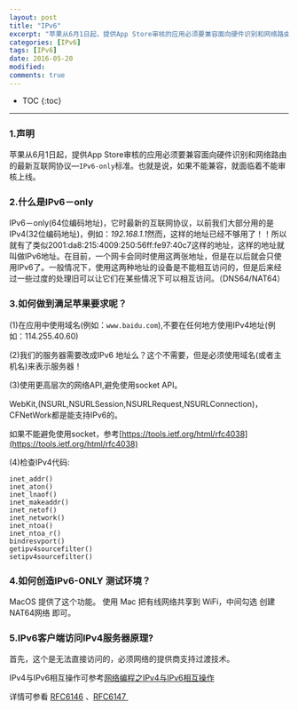 ```yaml
---
layout: post
title: "IPv6"
excerpt: "苹果从6月1日起，提供App Store审核的应用必须要兼容面向硬件识别和网络路由的最新互联网协议—IPv6-only标准。也就是说，如果不能兼容，就面临着不能审核上线"
categories: [IPv6]
tags: [IPv6]
date: 2016-05-20 
modified: 
comments: true
---
```


* TOC
{:toc}
---

### 1.声明

苹果从6月1日起，提供App Store审核的应用必须要兼容面向硬件识别和网络路由的最新互联网协议—`IPv6-only`标准。也就是说，如果不能兼容，就面临着不能审核上线。

### 2.什么是IPv6－only

IPv6－only(64位编码地址)，它时最新的互联网协议，以前我们大部分用的是IPv4(32位编码地址)，例如：*192.168.1.1*然而，这样的地址已经不够用了！！所以就有了类似2001:da8:215:4009:250:56ff:fe97:40c7这样的地址，这样的地址就叫做IPv6地址。在目前，一个网卡会同时使用这两张地址，但是在以后就会只使用IPv6了。一般情况下，使用这两种地址的设备是不能相互访问的，但是后来经过一些过度的处理旧可以让它们在某些情况下可以相互访问。（DNS64/NAT64）

### 3.如何做到满足苹果要求呢？

(1)在应用中使用域名(例如：`www.baidu.com`),不要在任何地方使用IPv4地址(例如：114.255.40.60)

(2)我们的服务器需要改成IPv6 地址么？这个不需要，但是必须使用域名(或者主机名)来表示服务器！

(3)使用更高层次的网络API,避免使用socket API。

WebKit,(NSURL,NSURLSession,NSURLRequest,NSURLConnection)，CFNetWork都是能支持IPv6的。

如果不能避免使用socket，参考[https://tools.ietf.org/html/rfc4038](https://tools.ietf.org/html/rfc4038)

(4)检查IPv4代码:

```
inet_addr()
inet_aton()
inet_lnaof()
inet_makeaddr()
inet_netof()
inet_network()
inet_ntoa()
inet_ntoa_r()
bindresvport()
getipv4sourcefilter()
setipv4sourcefilter()
```

### 4.如何创造IPv6-ONLY 测试环境？

MacOS 提供了这个功能。 使用 Mac 把有线网络共享到 WiFi，中间勾选 创建NAT64网络 即可。

### 5.IPv6客户端访问IPv4服务器原理?

首先，这个是无法直接访问的，必须网络的提供商支持过渡技术。

IPv4与IPv6相互操作可参考[网络编程之IPv4与IPv6相互操作](http://network.51cto.com/art/201412/460320.htm)

详情可参看 [RFC6146](https://datatracker.ietf.org/doc/rfc6146/) 、[RFC6147 ](https://datatracker.ietf.org/doc/RFC6147/)

 